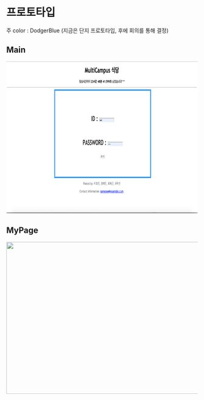 # 프로토타입

주 color : DodgerBlue (지금은 단지 프로토타입, 후에 회의를 통해 결정)

## Main

<img src="https://github.com/Hae-gun/TeamProject/blob/master/%EB%B3%B4%EA%B3%A0%EC%9A%A9%EC%9D%B4%EB%AF%B8%EC%A7%80/%EB%A9%94%EC%9D%B8%ED%8E%98%EC%9D%B4%EC%A7%80.png" width="1000" height="400">



## MyPage

<img src="images/마이페이지.png" width="1000" height="400">

